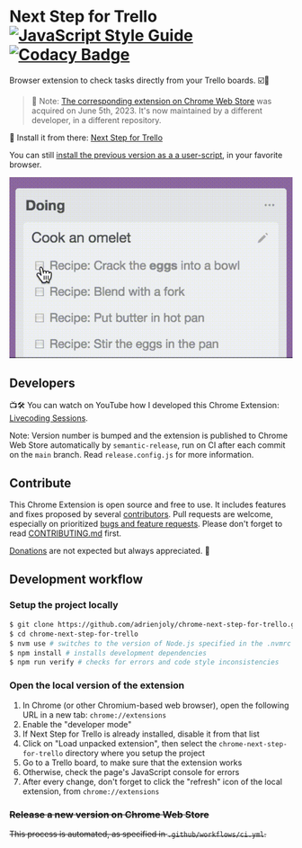 # Next Step for Trello [![JavaScript Style Guide](https://img.shields.io/badge/code_style-standard-brightgreen.svg)](https://standardjs.com) [![Codacy Badge](https://api.codacy.com/project/badge/Grade/7ca1f64573ee434eb82159df9d7afc0f)](https://www.codacy.com/app/adrien-joly/chrome-next-step-for-trello?utm_source=github.com&amp;utm_medium=referral&amp;utm_content=adrienjoly/chrome-next-step-for-trello&amp;utm_campaign=Badge_Grade)

Browser extension to check tasks directly from your Trello boards. ☑️🚀

> 🔴 Note: [The corresponding extension on Chrome Web Store](https://chrome.google.com/webstore/detail/next-step-for-trello-card/iajhmklhilkjgabejjemfbhmclgnmamf) was acquired on June 5th, 2023. It's now maintained by a different developer, in a different repository.

🌟 Install it from there: [Next Step for Trello](https://adrienjoly.com/chrome-next-step-for-trello/)

You can still [install the previous version as a a user-script](https://github.com/adrienjoly/chrome-next-step-for-trello/blob/main/dist/next-step-for-trello.user.js#L11), in your favorite browser.

![Next step for trello screenshot](assets/next-step-check-anim.gif)

## Developers

📺🛠 You can watch on YouTube how I developed this Chrome Extension: [Livecoding Sessions](https://www.youtube.com/playlist?list=PLmzn1C-VN6G7FLdUJM3G82cG-Q69xJ2AY).

Note: Version number is bumped and the extension is published to Chrome Web Store automatically by `semantic-release`, run on CI after each commit on the `main` branch. Read `release.config.js` for more information.

## Contribute

This Chrome Extension is open source and free to use. It includes features and fixes proposed by several [contributors](https://github.com/adrienjoly/chrome-next-step-for-trello/graphs/contributors). Pull requests are welcome, especially on prioritized [bugs and feature requests](https://github.com/adrienjoly/chrome-next-step-for-trello/projects/1). Please don't forget to read [CONTRIBUTING.md](CONTRIBUTING.md) first.

[Donations](https://adrienjoly.com/donate) are not expected but always appreciated. 🤗

## Development workflow

### Setup the project locally

```sh
$ git clone https://github.com/adrienjoly/chrome-next-step-for-trello.git
$ cd chrome-next-step-for-trello
$ nvm use # switches to the version of Node.js specified in the .nvmrc file
$ npm install # installs development dependencies
$ npm run verify # checks for errors and code style inconsistencies
```

### Open the local version of the extension

1. In Chrome (or other Chromium-based web browser), open the following URL in a new tab: `chrome://extensions`
1. Enable the "developer mode"
1. If Next Step for Trello is already installed, disable it from that list
1. Click on "Load unpacked extension", then select the `chrome-next-step-for-trello` directory where you setup the project
1. Go to a Trello board, to make sure that the extension works
1. Otherwise, check the page's JavaScript console for errors
1. After every change, don't forget to click the "refresh" icon of the local extension, from `chrome://extensions`

### ~~Release a new version on Chrome Web Store~~

~~This process is automated, as specified in `.github/workflows/ci.yml`.~~

